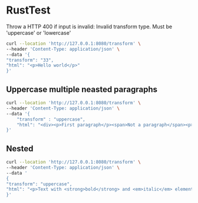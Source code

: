 # RustTest

Throw a HTTP 400 if input is invalid: Invalid transform type. Must be 'uppercase' or 'lowercase'

```bash
curl --location 'http://127.0.0.1:8080/transform' \
--header 'Content-Type: application/json' \
--data '{
"transform": "33",
"html": "<p>Hello world</p>"
}'
```

## Uppercase multiple neasted paragraphs

```bash
curl --location 'http://127.0.0.1:8080/transform' \
--header 'Content-Type: application/json' \
--data '{
    "transform" : "uppercase",
    "html": "<div><p>First paragraph</p><span>Not a paragraph</span><p>Second paragraph</p></div>"
}'
```

## Nested

```bash
curl --location 'http://127.0.0.1:8080/transform' \
--header 'Content-Type: application/json' \
--data '
{
"transform": "uppercase",
"html": "<p>Text with <strong>bold</strong> and <em>italic</em> elements</p>"
}'
```